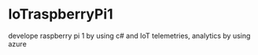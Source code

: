 # IoTraspberryPi1
develope raspberry pi 1 by using c# and IoT telemetries, analytics by using azure
